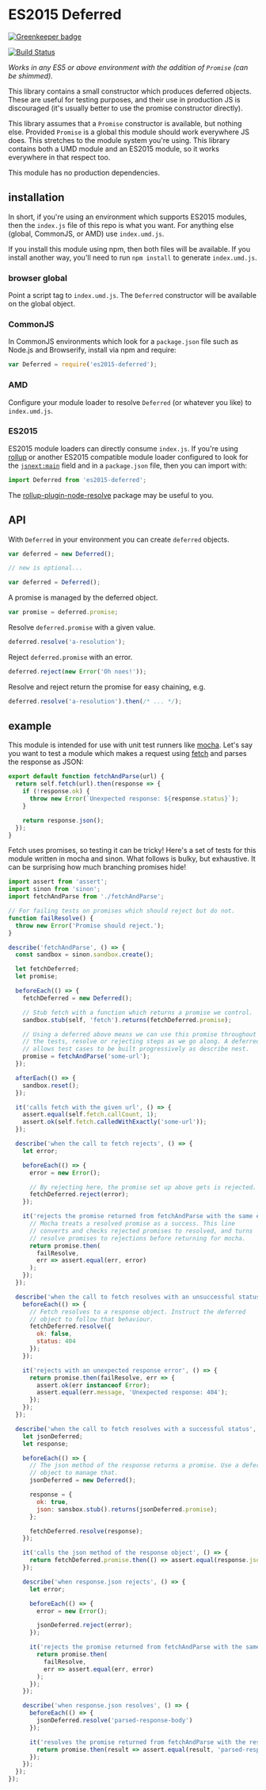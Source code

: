 # ES2015 Deferred

[![Greenkeeper badge](https://badges.greenkeeper.io/qubyte/es2015-deferred.svg)](https://greenkeeper.io/)

[![Build Status](https://travis-ci.org/qubyte/es2015-deferred.svg?branch=master)](https://travis-ci.org/qubyte/es2015-deferred)

_Works in any ES5 or above environment with the addition of `Promise` (can be
shimmed)._

This library contains a small constructor which produces deferred objects. These
are useful for testing purposes, and their use in production JS is discouraged
(it's usually better to use the promise constructor directly).

This library assumes that a `Promise` constructor is available, but nothing
else. Provided `Promise` is a global this module should work everywhere JS does.
This stretches to the module system you're using. This library contains both a
UMD module and an ES2015 module, so it works everywhere in that respect too.

This module has no production dependencies.

## installation

In short, if you're using an environment which supports ES2015 modules, then
the `index.js` file of this repo is what you want. For anything else (global,
CommonJS, or AMD) use `index.umd.js`.

If you install this module using npm, then both files will be available. If you
install another way, you'll need to run `npm install` to generate
`index.umd.js`.

### browser global

Point a script tag to `index.umd.js`. The `Deferred` constructor will be
available on the global object.

### CommonJS

In CommonJS environments which look for a `package.json` file such as Node.js
and Browserify, install via npm and require:

```javascript
var Deferred = require('es2015-deferred');
```

### AMD

Configure your module loader to resolve `Deferred` (or whatever you like) to
`index.umd.js`.

### ES2015

ES2015 module loaders can directly consume `index.js`. If you're using
[rollup](http://rollupjs.org) or another ES2015 compatible module loader
configured to look for the [`jsnext:main`](./package.json#L6) field and in a
`package.json` file, then you can import with:

```javascript
import Deferred from 'es2015-deferred';
```

The
[rollup-plugin-node-resolve](https://github.com/rollup/rollup-plugin-node-resolve)
package may be useful to you.

## API

With `Deferred` in your environment you can create `deferred` objects.

```javascript
var deferred = new Deferred();

// new is optional...

var deferred = Deferred();
```

A promise is managed by the deferred object.

```javascript
var promise = deferred.promise;
```

Resolve `deferred.promise` with a given value.

```javascript
deferred.resolve('a-resolution');
```

Reject `deferred.promise` with an error.

```javascript
deferred.reject(new Error('Oh noes!'));
```

Resolve and reject return the promise for easy chaining, e.g.

```javascript
deferred.resolve('a-resolution').then(/* ... */);
```

## example

This module is intended for use with unit test runners like
[mocha](http://mochajs.org/). Let's say you want to test a module which makes a
request using
[fetch](https://developer.mozilla.org/en-US/docs/Web/API/Fetch_API/Using_Fetch)
and parses the response as JSON:

```javascript
export default function fetchAndParse(url) {
  return self.fetch(url).then(response => {
    if (!response.ok) {
      throw new Error(`Unexpected response: ${response.status}`);
    }

    return response.json();
  });
}
```

Fetch uses promises, so testing it can be tricky! Here's a set of tests for this
module written in mocha and sinon. What follows is bulky, but exhaustive. It can
be surprising how much branching promises hide!

```javascript
import assert from 'assert';
import sinon from 'sinon';
import fetchAndParse from './fetchAndParse';

// For failing tests on promises which should reject but do not.
function failResolve() {
  throw new Error('Promise should reject.');
}

describe('fetchAndParse', () => {
  const sandbox = sinon.sandbox.create();

  let fetchDeferred;
  let promise;

  beforeEach(() => {
    fetchDeferred = new Deferred();

    // Stub fetch with a function which returns a promise we control.
    sandbox.stub(self, 'fetch').returns(fetchDeferred.promise);

    // Using a deferred above means we can use this promise throughout
    // the tests, resolve or rejecting steps as we go along. A deferred
    // allows test cases to be built progressively as describe nest.
    promise = fetchAndParse('some-url');
  });

  afterEach(() => {
    sandbox.reset();
  });

  it('calls fetch with the given url', () => {
    assert.equal(self.fetch.callCount, 1);
    assert.ok(self.fetch.calledWithExactly('some-url'));
  });

  describe('when the call to fetch rejects', () => {
    let error;

    beforeEach(() => {
      error = new Error();

      // By rejecting here, the promise set up above gets is rejected.
      fetchDeferred.reject(error);
    });

    it('rejects the promise returned from fetchAndParse with the same error', () => {
      // Mocha treats a resolved promise as a success. This line
      // converts and checks rejected promises to resolved, and turns
      // resolve promises to rejections before returning for mocha.
      return promise.then(
        failResolve,
        err => assert.equal(err, error)
      );
    });
  });

  describe('when the call to fetch resolves with an unsuccessful status', () => {
    beforeEach(() => {
      // Fetch resolves to a response object. Instruct the deferred
      // object to follow that behaviour.
      fetchDeferred.resolve({
        ok: false,
        status: 404
      });
    });

    it('rejects with an unexpected response error', () => {
      return promise.then(failResolve, err => {
        assert.ok(err instanceof Error);
        assert.equal(err.message, 'Unexpected response: 404');
      });
    });
  });

  describe('when the call to fetch resolves with a successful status', () => {
    let jsonDeferred;
    let response;

    beforeEach(() => {
      // The json method of the response returns a promise. Use a deferred
      // object to manage that.
      jsonDeferred = new Deferred();

      response = {
        ok: true,
        json: sansbox.stub().returns(jsonDeferred.promise);
      };

      fetchDeferred.resolve(response);
    });

    it('calls the json method of the response object', () => {
      return fetchDeferred.promise.then(() => assert.equal(response.json.callCount, 1));
    });

    describe('when response.json rejects', () => {
      let error;

      beforeEach(() => {
        error = new Error();

        jsonDeferred.reject(error);
      });

      it('rejects the promise returned from fetchAndParse with the same error', () => {
        return promise.then(
          failResolve,
          err => assert.equal(err, error)
        );
      });
    });

    describe('when response.json resolves', () => {
      beforeEach(() => {
        jsonDeferred.resolve('parsed-response-body')
      });

      it('resolves the promise returned from fetchAndParse with the result', () => {
        return promise.then(result => assert.equal(result, 'parsed-response-body'));
      });
    });
  });
});
```
